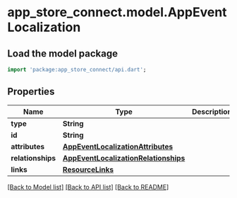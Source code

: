 # app_store_connect.model.AppEventLocalization

## Load the model package
```dart
import 'package:app_store_connect/api.dart';
```

## Properties
Name | Type | Description | Notes
------------ | ------------- | ------------- | -------------
**type** | **String** |  | 
**id** | **String** |  | 
**attributes** | [**AppEventLocalizationAttributes**](AppEventLocalizationAttributes.md) |  | [optional] 
**relationships** | [**AppEventLocalizationRelationships**](AppEventLocalizationRelationships.md) |  | [optional] 
**links** | [**ResourceLinks**](ResourceLinks.md) |  | 

[[Back to Model list]](../README.md#documentation-for-models) [[Back to API list]](../README.md#documentation-for-api-endpoints) [[Back to README]](../README.md)


